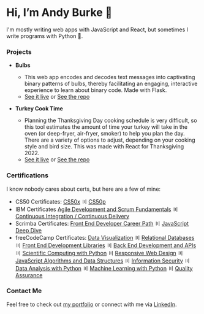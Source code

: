 # Hi, I’m Andy Burke 👋
I'm mostly writing web apps with JavaScript and React, but sometimes I write programs with Python 🐍.

### Projects
- **Bulbs**
  - This web app encodes and decodes text messages into captivating binary patterns of bulbs, thereby facilitating an engaging, interactive experience to learn about binary code. Made with Flask.
  - [See it live](https://andytburke.pythonanywhere.com/) or [See the repo](https://github.com/AndyTBurke/Bulbs)

- **Turkey Cook Time**
  - Planning the Thanksgiving Day cooking schedule is very difficult, so this tool estimates the amount of time your turkey will take in the oven (or deep-fryer, air-fryer, smoker) to help you plan the day. There are a variety of options to adjust, depending on your cooking style and bird size. This was made with React for Thanksgiving 2022.
  - [See it live](https://turkeycooktime.aburke.dev/) or [See the repo](https://github.com/AndyTBurke/TurkeyCookTime)

### Certifications

I know nobody cares about certs, but here are a few of mine:
- CS50 Certificates: [CS50x](https://certificates.cs50.io/fee6b04a-1886-4ed8-a18e-622de170951f.png) 〣 [CS50p](https://certificates.cs50.io/c60f3268-bb6a-4db2-838b-3a29183d649b.png)
- IBM Certificates [Agile Development and Scrum Fundamentals](https://www.credly.com/badges/90ccd659-7369-43fd-a7de-6769eaba2a7c/) 〣 [Continuous Integration / Continuous Delivery](https://www.credly.com/badges/d5bb50d5-1f5b-4453-8b3a-969a9da633e0/)
- Scrimba Certificates: [Front End Developer Career Path](https://scrimba.com/certificate/uMbBEnAW/gfrontend) 〣 [JavaScript Deep Dive](https://scrimba.com/certificate/uMbBEnAW/gjavascript)
- freeCodeCamp Certificates: [Data Visualization](https://freecodecamp.org/certification/fcc18f6c18e-f2d2-403d-ac66-c78bd2691e55/data-visualization) 〣 [Relational Databases](https://freecodecamp.org/certification/fcc18f6c18e-f2d2-403d-ac66-c78bd2691e55/relational-database-v8) 〣 [Front End Development Libraries](https://www.freecodecamp.org/certification/fcc18f6c18e-f2d2-403d-ac66-c78bd2691e55/front-end-development-libraries) 〣 [Back End Development and APIs](https://freecodecamp.org/certification/fcc18f6c18e-f2d2-403d-ac66-c78bd2691e55/back-end-development-and-apis) 〣 [Scientific Computing with Python](https://www.freecodecamp.org/certification/fcc18f6c18e-f2d2-403d-ac66-c78bd2691e55/scientific-computing-with-python-v7) 〣 [Responsive Web Design](https://www.freecodecamp.org/certification/fcc18f6c18e-f2d2-403d-ac66-c78bd2691e55/responsive-web-design) 〣 [JavaScript Algorithms and Data Structures](https://www.freecodecamp.org/certification/fcc18f6c18e-f2d2-403d-ac66-c78bd2691e55/javascript-algorithms-and-data-structures) 〣 [Information Security](https://freecodecamp.org/certification/fcc18f6c18e-f2d2-403d-ac66-c78bd2691e55/information-security-v7) 〣 [Data Analysis with Python](https://freecodecamp.org/certification/fcc18f6c18e-f2d2-403d-ac66-c78bd2691e55/data-analysis-with-python-v7) 〣 [Machine Learning with Python](https://freecodecamp.org/certification/fcc18f6c18e-f2d2-403d-ac66-c78bd2691e55/machine-learning-with-python-v7) 〣 [Quality Assurance](https://freecodecamp.org/certification/fcc18f6c18e-f2d2-403d-ac66-c78bd2691e55/quality-assurance-v7)

### Contact Me
Feel free to check out [my portfolio](https://aburke.dev) or connect with me via [LinkedIn](https://www.linkedin.com/in/andrew-burke-mke).
